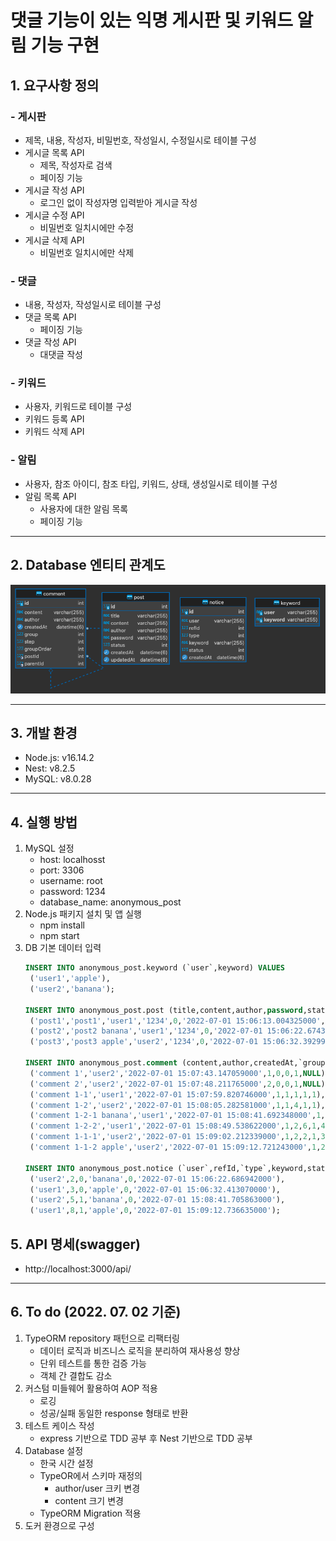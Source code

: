 # 댓글 기능이 있는 익명 게시판 및 키워드 알림 기능 구현

## 1. 요구사항 정의
### - 게시판
- 제목, 내용, 작성자, 비밀번호, 작성일시, 수정일시로 테이블 구성
- 게시글 목록 API
  - 제목, 작성자로 검색
  - 페이징 기능
- 게시글 작성 API
  - 로그인 없이 작성자명 입력받아 게시글 작성
- 게시글 수정 API
  - 비밀번호 일치시에만 수정
- 게시글 삭제 API
  - 비밀번호 일치시에만 삭제
### - 댓글
- 내용, 작성자, 작성일시로 테이블 구성
- 댓글 목록 API
  - 페이징 기능
- 댓글 작성 API
  - 대댓글 작성
### - 키워드
- 사용자, 키워드로 테이블 구성
- 키워드 등록 API
- 키워드 삭제 API
### - 알림
- 사용자, 참조 아이디, 참조 타입, 키워드, 상태, 생성일시로 테이블 구성
- 알림 목록 API
  - 사용자에 대한 알림 목록
  - 페이징 기능
---
## 2. Database 엔티티 관계도
![](./images/image_01.png)

---
## 3. 개발 환경
- Node.js: v16.14.2
- Nest: v8.2.5
- MySQL: v8.0.28
---
## 4. 실행 방법
1. MySQL 설정
    - host: localhosst
    - port: 3306
    - username: root
    - password: 1234
    - database_name: anonymous_post
2. Node.js 패키지 설치 및 앱 실행
    - npm install
    - npm start
3. DB 기본 데이터 입력
    ``` SQL
    INSERT INTO anonymous_post.keyword (`user`,keyword) VALUES
     ('user1','apple'),
     ('user2','banana');

    INSERT INTO anonymous_post.post (title,content,author,password,status,createdAt,updatedAt) VALUES
     ('post1','post1','user1','1234',0,'2022-07-01 15:06:13.004325000','2022-07-01 15:06:13.004325000'),
     ('post2','post2 banana','user1','1234',0,'2022-07-01 15:06:22.674394000','2022-07-01 15:06:22.674394000'),
     ('post3','post3 apple','user2','1234',0,'2022-07-01 15:06:32.392990000','2022-07-01 15:06:32.392990000');

    INSERT INTO anonymous_post.comment (content,author,createdAt,`group`,step,groupOrder,postId,parentId) VALUES
     ('comment 1','user2','2022-07-01 15:07:43.147059000',1,0,0,1,NULL),
     ('comment 2','user2','2022-07-01 15:07:48.211765000',2,0,0,1,NULL),
     ('comment 1-1','user1','2022-07-01 15:07:59.820746000',1,1,1,1,1),
     ('comment 1-2','user2','2022-07-01 15:08:05.282581000',1,1,4,1,1),
     ('comment 1-2-1 banana','user1','2022-07-01 15:08:41.692348000',1,2,5,1,4),
     ('comment 1-2-2','user1','2022-07-01 15:08:49.538622000',1,2,6,1,4),
     ('comment 1-1-1','user2','2022-07-01 15:09:02.212339000',1,2,2,1,3),
     ('comment 1-1-2 apple','user2','2022-07-01 15:09:12.721243000',1,2,3,1,3);

    INSERT INTO anonymous_post.notice (`user`,refId,`type`,keyword,status,createdAt) VALUES
     ('user2',2,0,'banana',0,'2022-07-01 15:06:22.686942000'),
     ('user1',3,0,'apple',0,'2022-07-01 15:06:32.413070000'),
     ('user2',5,1,'banana',0,'2022-07-01 15:08:41.705863000'),
     ('user1',8,1,'apple',0,'2022-07-01 15:09:12.736635000');
    ```
## 5. API 명세(swagger)
- http://localhost:3000/api/
---
## 6. To do (2022. 07. 02 기준)
1. TypeORM repository 패턴으로 리팩터링
    - 데이터 로직과 비즈니스 로직을 분리하여 재사용성 향상
    - 단위 테스트를 통한 검증 가능
    - 객체 간 결합도 감소
1. 커스텀 미들웨어 활용하여 AOP 적용
    - 로깅
    - 성공/실패 동일한 response 형태로 반환
1. 테스트 케이스 작성
    - express 기반으로 TDD 공부 후 Nest 기반으로 TDD 공부
1. Database 설정
    - 한국 시간 설정
    - TypeOR에서 스키마 재정의
        - author/user 크키 변경
        - content 크기 변경
    - TypeORM Migration 적용
1. 도커 환경으로 구성